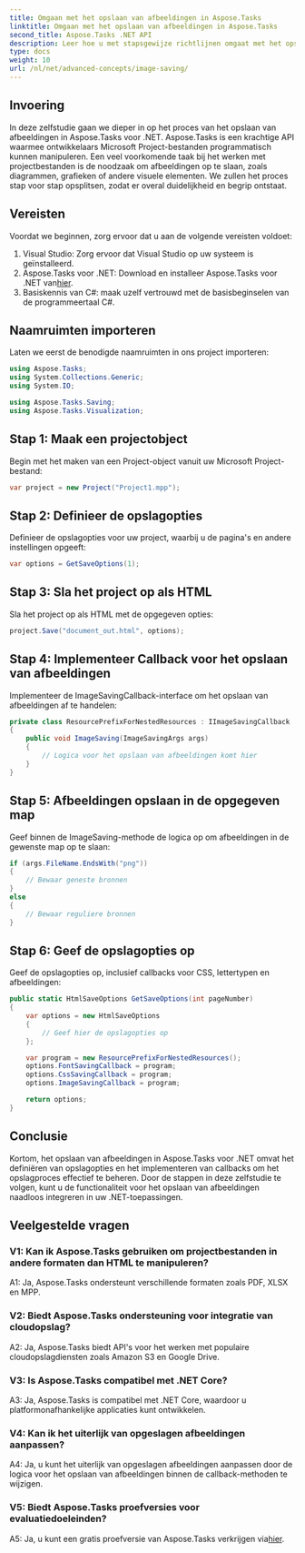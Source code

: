 ```yaml
---
title: Omgaan met het opslaan van afbeeldingen in Aspose.Tasks
linktitle: Omgaan met het opslaan van afbeeldingen in Aspose.Tasks
second_title: Aspose.Tasks .NET API
description: Leer hoe u met stapsgewijze richtlijnen omgaat met het opslaan van afbeeldingen in Aspose.Tasks voor .NET. Integreer de functionaliteit voor het opslaan van afbeeldingen naadloos in uw .NET-toepassingen.
type: docs
weight: 10
url: /nl/net/advanced-concepts/image-saving/
---
```

## Invoering

In deze zelfstudie gaan we dieper in op het proces van het opslaan van afbeeldingen in Aspose.Tasks voor .NET. Aspose.Tasks is een krachtige API waarmee ontwikkelaars Microsoft Project-bestanden programmatisch kunnen manipuleren. Een veel voorkomende taak bij het werken met projectbestanden is de noodzaak om afbeeldingen op te slaan, zoals diagrammen, grafieken of andere visuele elementen. We zullen het proces stap voor stap opsplitsen, zodat er overal duidelijkheid en begrip ontstaat.

## Vereisten

Voordat we beginnen, zorg ervoor dat u aan de volgende vereisten voldoet:

1. Visual Studio: Zorg ervoor dat Visual Studio op uw systeem is geïnstalleerd.
2.  Aspose.Tasks voor .NET: Download en installeer Aspose.Tasks voor .NET van[hier](https://releases.aspose.com/tasks/net/).
3. Basiskennis van C#: maak uzelf vertrouwd met de basisbeginselen van de programmeertaal C#.

## Naamruimten importeren

Laten we eerst de benodigde naamruimten in ons project importeren:

```csharp
using Aspose.Tasks;
using System.Collections.Generic;
using System.IO;

using Aspose.Tasks.Saving;
using Aspose.Tasks.Visualization;
```

## Stap 1: Maak een projectobject

Begin met het maken van een Project-object vanuit uw Microsoft Project-bestand:

```csharp
var project = new Project("Project1.mpp");
```

## Stap 2: Definieer de opslagopties

Definieer de opslagopties voor uw project, waarbij u de pagina's en andere instellingen opgeeft:

```csharp
var options = GetSaveOptions(1);
```

## Stap 3: Sla het project op als HTML

Sla het project op als HTML met de opgegeven opties:

```csharp
project.Save("document_out.html", options);
```

## Stap 4: Implementeer Callback voor het opslaan van afbeeldingen

Implementeer de ImageSavingCallback-interface om het opslaan van afbeeldingen af te handelen:

```csharp
private class ResourcePrefixForNestedResources : IImageSavingCallback
{
    public void ImageSaving(ImageSavingArgs args)
    {
        // Logica voor het opslaan van afbeeldingen komt hier
    }
}
```

## Stap 5: Afbeeldingen opslaan in de opgegeven map

Geef binnen de ImageSaving-methode de logica op om afbeeldingen in de gewenste map op te slaan:

```csharp
if (args.FileName.EndsWith("png"))
{
    // Bewaar geneste bronnen
}
else
{
    // Bewaar reguliere bronnen
}
```

## Stap 6: Geef de opslagopties op

Geef de opslagopties op, inclusief callbacks voor CSS, lettertypen en afbeeldingen:

```csharp
public static HtmlSaveOptions GetSaveOptions(int pageNumber)
{
    var options = new HtmlSaveOptions
    {
        // Geef hier de opslagopties op
    };

    var program = new ResourcePrefixForNestedResources();
    options.FontSavingCallback = program;
    options.CssSavingCallback = program;
    options.ImageSavingCallback = program;

    return options;
}
```

## Conclusie

Kortom, het opslaan van afbeeldingen in Aspose.Tasks voor .NET omvat het definiëren van opslagopties en het implementeren van callbacks om het opslagproces effectief te beheren. Door de stappen in deze zelfstudie te volgen, kunt u de functionaliteit voor het opslaan van afbeeldingen naadloos integreren in uw .NET-toepassingen.

## Veelgestelde vragen

### V1: Kan ik Aspose.Tasks gebruiken om projectbestanden in andere formaten dan HTML te manipuleren?

A1: Ja, Aspose.Tasks ondersteunt verschillende formaten zoals PDF, XLSX en MPP.

### V2: Biedt Aspose.Tasks ondersteuning voor integratie van cloudopslag?

A2: Ja, Aspose.Tasks biedt API's voor het werken met populaire cloudopslagdiensten zoals Amazon S3 en Google Drive.

### V3: Is Aspose.Tasks compatibel met .NET Core?

A3: Ja, Aspose.Tasks is compatibel met .NET Core, waardoor u platformonafhankelijke applicaties kunt ontwikkelen.

### V4: Kan ik het uiterlijk van opgeslagen afbeeldingen aanpassen?

A4: Ja, u kunt het uiterlijk van opgeslagen afbeeldingen aanpassen door de logica voor het opslaan van afbeeldingen binnen de callback-methoden te wijzigen.

### V5: Biedt Aspose.Tasks proefversies voor evaluatiedoeleinden?

 A5: Ja, u kunt een gratis proefversie van Aspose.Tasks verkrijgen via[hier](https://releases.aspose.com/).